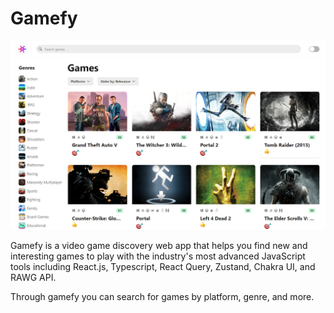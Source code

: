# Gamefy

![App Screenshot](src/assets/gamefy.png)

Gamefy is a video game discovery web app that helps you find new and interesting games to play with the industry's most advanced JavaScript tools including React.js, Typescript, React Query, Zustand, Chakra UI, and RAWG API.

Through gamefy you can search for games by platform, genre, and more.

